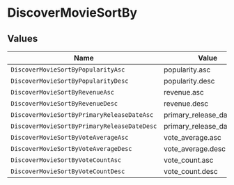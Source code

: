 # DiscoverMovieSortBy


## Values

| Name                                        | Value                                       |
| ------------------------------------------- | ------------------------------------------- |
| `DiscoverMovieSortByPopularityAsc`          | popularity.asc                              |
| `DiscoverMovieSortByPopularityDesc`         | popularity.desc                             |
| `DiscoverMovieSortByRevenueAsc`             | revenue.asc                                 |
| `DiscoverMovieSortByRevenueDesc`            | revenue.desc                                |
| `DiscoverMovieSortByPrimaryReleaseDateAsc`  | primary_release_date.asc                    |
| `DiscoverMovieSortByPrimaryReleaseDateDesc` | primary_release_date.desc                   |
| `DiscoverMovieSortByVoteAverageAsc`         | vote_average.asc                            |
| `DiscoverMovieSortByVoteAverageDesc`        | vote_average.desc                           |
| `DiscoverMovieSortByVoteCountAsc`           | vote_count.asc                              |
| `DiscoverMovieSortByVoteCountDesc`          | vote_count.desc                             |